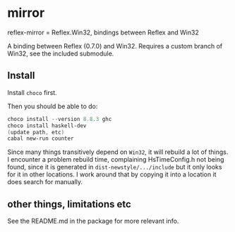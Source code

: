 # mirror
reflex-mirror = Reflex.Win32, bindings between Reflex and Win32

A binding between Reflex (0.7.0) and Win32. Requires a custom branch of Win32, see the included submodule.

## Install
Install `choco` first.

Then you should be able to do:

```powershell
choco install --version 8.8.3 ghc
choco install haskell-dev
(update path, etc)
cabal new-run counter 
```

Since many things transitively depend on `Win32`, it will rebuild a lot of things. 
I encounter a problem rebuild time, complaining HsTimeConfig.h not being found, 
since it is generated in `dist-newstyle/.../include` but it only looks for it in 
other locations. I work around that by copying it into a location it does search 
for manually.

## other things, limitations etc
See the README.md in the package for more relevant info.
